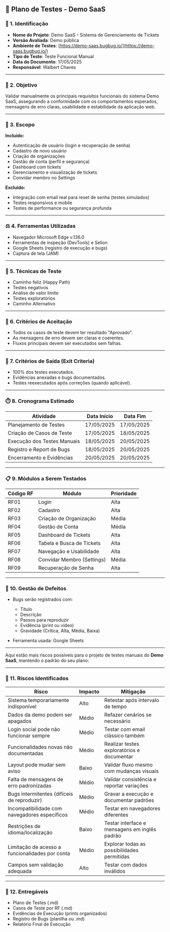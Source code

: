 ## 🧪 **Plano de Testes - Demo SaaS**

### 📌 1. **Identificação**

* **Nome do Projeto**: Demo SaaS - Sistema de Gerenciamento de Tickets
* **Versão Avaliada**: Demo pública
* **Ambiente de Testes**: [https://demo-saas.bugbug.io/](https://demo-saas.bugbug.io/)
* **Tipo de Teste**: Teste Funcional Manual
* **Data do Documento**: 17/05/2025
* **Responsável**: Walbert Chaves

---

### 🎯 2. **Objetivo**

Validar manualmente os principais requisitos funcionais do sistema Demo SaaS, assegurando a conformidade com os comportamentos esperados, mensagens de erro claras, usabilidade e estabilidade da aplicação web.

---

### 🧩 3. **Escopo**

**Incluído:**

* Autenticação de usuário (login e recuperação de senha)
* Cadastro de novo usuário
* Criação de organizações
* Gestão de conta (perfil e segurança)
* Dashboard com tickets
* Gerenciamento e visualização de tickets
* Convidar membro no Settings

**Excluído:**

* Integração com email real para reset de senha (testes simulados)
* Testes responsivos e mobile
* Testes de performance ou segurança profunda

---

### ⚖️ 4. **Ferramentas Utilizadas**

* Navegador Microsoft Edge v.136.0 
* Ferramentas de inspeção (DevTools) e Selion
* Google Sheets (registro de execução e bugs)
* Captura de tela (JAM)

---

### 🧪 5. **Técnicas de Teste**

* Caminho feliz (Happy Path)
* Testes negativos
* Análise de valor limite
* Testes exploratórios
* Caminho Alternativo

---

### 📄 6. **Critérios de Aceitação**

* Todos os casos de teste devem ter resultado "Aprovado".
* As mensagens de erro devem ser claras e coerentes.
* Fluxos principais devem ser executados sem falhas.

---

### 🚦 7. **Critérios de Saída (Exit Criteria)**

* 100% dos testes executados.
* Evidências anexadas e bugs documentados.
* Testes reexecutados após correções (quando aplicável).

---

### ⏱️ 8. **Cronograma Estimado**

| Atividade                   | Data Início | Data Fim   |
| --------------------------- | ----------- | ---------- |
| Planejamento de Testes      | 17/05/2025  | 17/05/2025 |
| Criação de Casos de Teste   | 17/05/2025  | 18/05/2025 |
| Execução dos Testes Manuais | 18/05/2025  | 20/05/2025 |
| Registro e Report de Bugs   | 18/05/2025  | 20/05/2025 |
| Encerramento e Evidências   | 20/05/2025  | 20/05/2025 |

---

### 📋 9. **Módulos a Serem Testados**

| Código RF | Módulo                     | Prioridade |
| --------- | -------------------------- | ---------- |
| RF01      | Login                      | Alta       |
| RF02      | Cadastro                   | Alta       |
| RF03      | Criação de Organização     | Média      |
| RF04      | Gestão de Conta            | Média      |
| RF05      | Dashboard de Tickets       | Alta       |
| RF06      | Tabela e Busca de Tickets  | Alta       |
| RF07      | Navegação e Usabilidade    | Alta       |
| RF08      | Convidar Membro (Settings) | Média      |
| RF09      | Recuperação de Senha       | Alta       |

---

### 🐞 10. **Gestão de Defeitos**

* Bugs serão registrados com:

  * Título
  * Descrição
  * Passos para reproduzir
  * Evidência (print ou vídeo)
  * Gravidade (Crítica, Alta, Média, Baixa)

* Ferramenta usada: Google Sheets

---

Aqui estão mais riscos possíveis para o projeto de testes manuais do **Demo SaaS**, mantendo o padrão do seu plano:

---

### 📌 11. **Riscos Identificados**

| Risco                                           | Impacto | Mitigação                                     |
| ----------------------------------------------- | ------- | --------------------------------------------- |
| Sistema temporariamente indisponível            | Alto    | Retestar após intervalo de tempo              |
| Dados da demo podem ser apagados                | Médio   | Refazer cenários se necessário                |
| Login social pode não funcionar sempre          | Médio   | Testar com email clássico também              |
| Funcionalidades novas não documentadas          | Médio   | Realizar testes exploratórios e documentar    |
| Layout pode mudar sem aviso                     | Baixo   | Validar fluxo mesmo com mudanças visuais      |
| Falta de mensagens de erro padronizadas         | Médio   | Validar consistência e reportar variações     |
| Bugs intermitentes (difíceis de reproduzir)     | Médio   | Gravar a execução e documentar padrões        |
| Incompatibilidade com navegadores específicos   | Médio   | Testar em navegadores diferentes              |
| Restrições de idioma/localização                | Baixo   | Testar interface e mensagens em inglês padrão |
| Limitação de acesso a funcionalidades por conta | Médio   | Explorar todas as possibilidades permitidas   |
| Campos sem validação adequada                   | Alto    | Testar com dados inválidos                    |

---

### 📁 12. **Entregáveis**

* Plano de Testes (.md)
* Casos de Teste por RF (.md)
* Evidências de Execução (prints organizados)
* Registro de Bugs (planilha ou .md)
* Relatório Final de Execução

